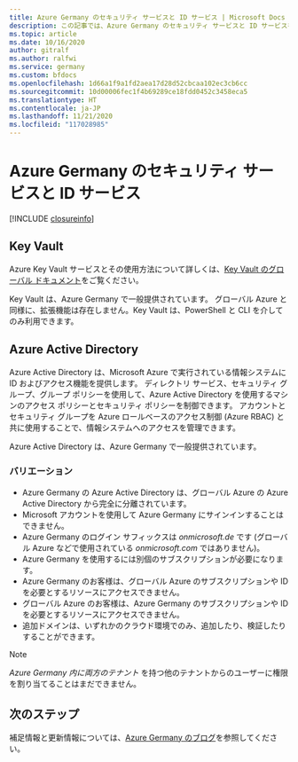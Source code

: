 ```yaml
---
title: Azure Germany のセキュリティ サービスと ID サービス | Microsoft Docs
description: この記事では、Azure Germany のセキュリティ サービスと ID サービスを比較します。
ms.topic: article
ms.date: 10/16/2020
author: gitralf
ms.author: ralfwi
ms.service: germany
ms.custom: bfdocs
ms.openlocfilehash: 1d66a1f9a1fd2aea17d28d52cbcaa102ec3cb6cc
ms.sourcegitcommit: 10d00006fec1f4b69289ce18fdd0452c3458eca5
ms.translationtype: HT
ms.contentlocale: ja-JP
ms.lasthandoff: 11/21/2020
ms.locfileid: "117028985"
---
```

# <a name="azure-germany-security-and-identity-services"></a>Azure Germany のセキュリティ サービスと ID サービス

[!INCLUDE [closureinfo](../../includes/germany-closure-info.md)]

## <a name="key-vault"></a>Key Vault
Azure Key Vault サービスとその使用方法について詳しくは、[Key Vault のグローバル ドキュメント](../key-vault/index.yml)をご覧ください。

Key Vault は、Azure Germany で一般提供されています。 グローバル Azure と同様に、拡張機能は存在しません。Key Vault は、PowerShell と CLI を介してのみ利用できます。

## <a name="azure-active-directory"></a>Azure Active Directory
Azure Active Directory は、Microsoft Azure で実行されている情報システムに ID およびアクセス機能を提供します。 ディレクトリ サービス、セキュリティ グループ、グループ ポリシーを使用して、Azure Active Directory を使用するマシンのアクセス ポリシーとセキュリティ ポリシーを制御できます。 アカウントとセキュリティ グループを Azure ロールベースのアクセス制御 (Azure RBAC) と共に使用することで、情報システムへのアクセスを管理できます。 

Azure Active Directory は、Azure Germany で一般提供されています。

### <a name="variations"></a>バリエーション

* Azure Germany の Azure Active Directory は、グローバル Azure の Azure Active Directory から完全に分離されています。 
* Microsoft アカウントを使用して Azure Germany にサインインすることはできません。
* Azure Germany のログイン サフィックスは *onmicrosoft.de* です (グローバル Azure などで使用されている *onmicrosoft.com* ではありません)。
* Azure Germany を使用するには別個のサブスクリプションが必要になります。
* Azure Germany のお客様は、グローバル Azure のサブスクリプションや ID を必要とするリソースにアクセスできません。
* グローバル Azure のお客様は、Azure Germany のサブスクリプションや ID を必要とするリソースにアクセスできません。
* 追加ドメインは、いずれかのクラウド環境でのみ、追加したり、検証したりすることができます。
 
> [!NOTE]
> *Azure Germany 内に両方のテナント* を持つ他のテナントからのユーザーに権限を割り当てることはまだできません。


## <a name="next-steps"></a>次のステップ
補足情報と更新情報については、[Azure Germany のブログ](/archive/blogs/azuregermany/)を参照してください。